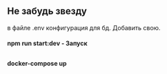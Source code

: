 ## Не забудь звезду

в файле .env конфигурация для бд. Добавить свою.

#### npm run start:dev - Запуск

##

#### docker-compose up 

